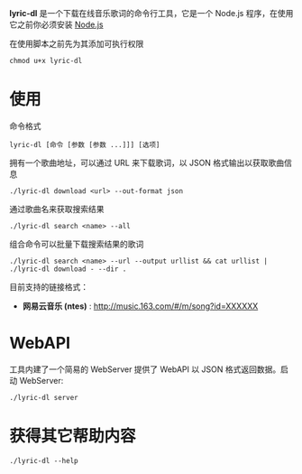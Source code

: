 **lyric-dl** 是一个下载在线音乐歌词的命令行工具，它是一个 Node.js 程序，在使用它之前你必须安装 [Node.js](https://nodejs.org/en/)


在使用脚本之前先为其添加可执行权限

	chmod u+x lyric-dl

# 使用

命令格式

	lyric-dl [命令 [参数 [参数 ...]]] [选项]

拥有一个歌曲地址，可以通过 URL 来下载歌词，以 JSON 格式输出以获取歌曲信息

	./lyric-dl download <url> --out-format json

通过歌曲名来获取搜索结果

	./lyric-dl search <name> --all

组合命令可以批量下载搜索结果的歌词

	./lyric-dl search <name> --url --output urllist && cat urllist | ./lyric-dl download - --dir .

 目前支持的链接格式：

* **网易云音乐 (ntes)** : http://music.163.com/#/m/song?id=XXXXXX

# WebAPI

工具内建了一个简易的 WebServer 提供了 WebAPI 以 JSON 格式返回数据。启动 WebServer:

	./lyric-dl server

# 获得其它帮助内容
	./lyric-dl --help

